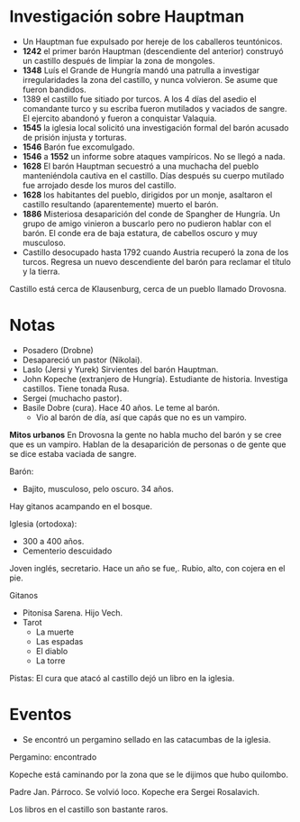 # Investigación sobre Hauptman
- Un Hauptman fue expulsado por hereje de los caballeros teuntónicos.
- **1242** el primer barón Hauptman (descendiente del anterior) construyó un castillo después de limpiar la zona de mongoles.
- **1348** Luís el Grande de Hungría mandó una patrulla a investigar irregularidades la zona del castillo, y nunca volvieron. Se asume que fueron bandidos.
- 1389 el castillo fue sitiado por turcos. A los 4 días del asedio el comandante turco y su escriba fueron mutilados y vaciados de sangre. El ejercito abandonó y fueron a conquistar Valaquia.
- **1545** la iglesia local solicitó una investigación formal del barón acusado de prisión injusta y torturas.
- **1546** Barón fue excomulgado.
- **1546** a **1552** un informe sobre ataques vampíricos. No se llegó a nada.
- **1628** El barón Hauptman secuestró a una muchacha del pueblo manteniéndola cautiva en el castillo. Días después su cuerpo mutilado fue arrojado desde los muros del castillo.
- **1628** los habitantes del pueblo, dirigidos por un monje, asaltaron el castillo resultando (aparentemente) muerto el barón.
- **1886** Misteriosa desaparición del conde de Spangher de Hungría. Un grupo de amigo vinieron a buscarlo pero no pudieron hablar con el barón. El conde era de baja estatura, de cabellos oscuro y muy musculoso.
- Castillo desocupado hasta 1792 cuando Austria recuperó la zona de los turcos. Regresa un nuevo descendiente del barón para reclamar el título y la tierra.

Castillo está cerca de Klausenburg, cerca de un pueblo llamado Drovosna.
# Notas
- Posadero (Drobne)
- Desapareció un pastor (Nikolai).
- Laslo (Jersi y Yurek) Sirvientes del barón Hauptman.
- John Kopeche (extranjero de Hungría). Estudiante de historia. Investiga castillos.  Tiene tonada Rusa.
- Sergei (muchacho pastor).
- Basile Dobre (cura). Hace 40 años. Le teme al barón.
	- Vio al barón de día, así que capás que no es un vampiro.

**Mitos urbanos**
	En Drovosna la gente no habla mucho del barón y se cree que es un vampiro. Hablan de la desaparición de personas o de gente que se dice estaba vaciada de sangre.

Barón:
- Bajito, musculoso, pelo oscuro. 34 años.

Hay gitanos acampando en el bosque.

Iglesia (ortodoxa):
- 300 a 400 años.
- Cementerio descuidado

Joven inglés, secretario. Hace un año se fue,. Rubio, alto, con cojera en el pie.

Gitanos
- Pitonisa Sarena. Hijo Vech.
- Tarot
	- La muerte
	- Las espadas
	- El diablo
	- La torre


Pistas:
El cura que atacó al castillo dejó un libro en la iglesia.

# Eventos
- Se encontró un pergamino sellado en las catacumbas de la iglesia.

Pergamino: encontrado

Kopeche está caminando por la zona que se le dijimos que hubo quilombo.

Padre Jan. Párroco. Se volvió loco.
Kopeche era Sergei Rosalavich.

Los libros en el castillo son bastante raros.